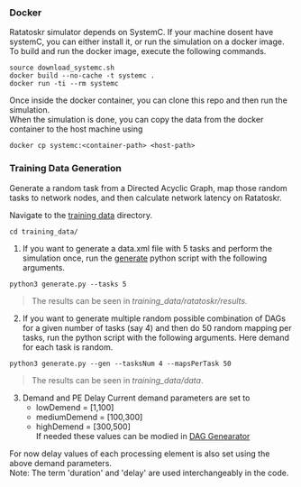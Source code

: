 ### Docker  
Ratatoskr simulator depends on SystemC. If your machine dosent have systemC, you can either install it, or run the simulation on a docker image. To build and run the docker image, execute the following commands. 

```
source download_systemc.sh
docker build --no-cache -t systemc .
docker run -ti --rm systemc
```
Once inside the docker container, you can clone this repo and then run the simulation.  
When the simulation is done, you can copy the data from the docker container to the host machine using 
```
docker cp systemc:<container-path> <host-path>
```

### Training Data Generation 
Generate a random task from a Directed Acyclic Graph, map those random tasks to network nodes, and then calculate network latency on Ratatoskr.   

Navigate to the [training data](training_data) directory. 
```
cd training_data/
```
1. If you want to generate a data.xml file with 5 tasks and perform the simulation once, run the [generate](training_data/generate.py) python script with the following arguments. 
```
python3 generate.py --tasks 5
```
> The results can be seen in _training_data/ratatoskr/results_.

2. If you want to generate multiple random possible combination of DAGs for a given number of tasks (say 4) and then do 50 random mapping per tasks, run the python script with the following arguments. Here demand for each task is random. 
```
python3 generate.py --gen --tasksNum 4 --mapsPerTask 50
```
> The results can be seen in _training_data/data_.

3. Demand and PE Delay 
Current demand parameters are set to  
    - lowDemend = [1,100]  
    - mediumDemend = [100,300]  
    - highDemend = [300,500]  
    If needed these values can be modied in [DAG Genearator](training_data/utils/DAG_Generator.py)  

For now delay values of each processing element is also set using the above demand parameters.  
Note: The term 'duration' and 'delay' are used interchangeably in the code.

